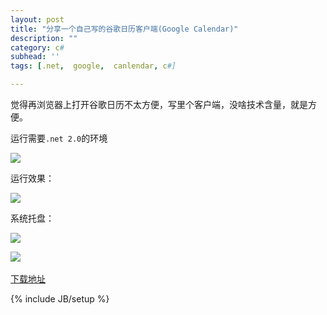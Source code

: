 ```yaml
---
layout: post
title: "分享一个自己写的谷歌日历客户端(Google Calendar)"
description: ""
category: c#
subhead: ''
tags: [.net,  google,  canlendar, c#]

---
```


觉得再浏览器上打开谷歌日历不太方便，写里个客户端，没啥技术含量，就是方便。

运行需要`.net 2.0`的环境

![](http://i1298.photobucket.com/albums/ag53/lichengwu/1_zps0d6c9e45.png)

运行效果：

![](http://i1298.photobucket.com/albums/ag53/lichengwu/2_zps661240cc.png)

系统托盘：

![](http://i1298.photobucket.com/albums/ag53/lichengwu/3_zps2f93a218.png)

![](http://i1298.photobucket.com/albums/ag53/lichengwu/4_zpsce4a2696.png) 

[下载地址](http://cid-2c8a0dc7c1eb1d71.skydrive.live.com/self.aspx/soft/GoogleCalendar.rar)

{% include JB/setup %}
